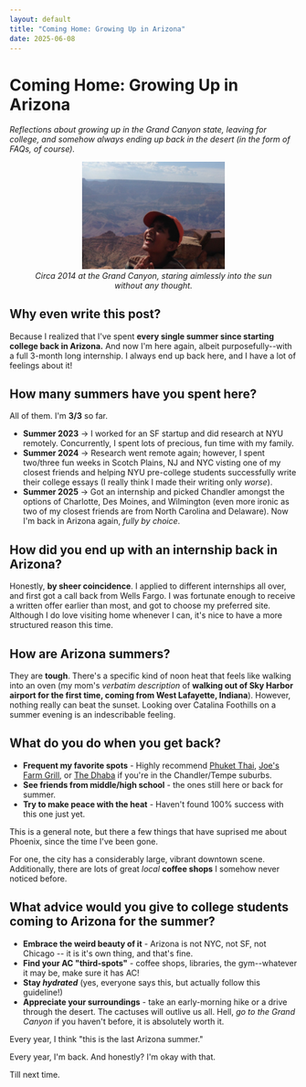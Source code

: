 ```yaml
---
layout: default
title: "Coming Home: Growing Up in Arizona"
date: 2025-06-08
---
```


# Coming Home: Growing Up in Arizona
*Reflections about growing up in the Grand Canyon state, leaving for college, and somehow always ending up back in the desert (in the form of FAQs, of course).*

<figure style="text-align: center;">
  <img src="/assets/images/MeAtGrandCanyon.jpg" alt="MeAtGrandCanyon" style="width:250px !important; height:auto !important;">
  <figcaption><em>Circa 2014 at the Grand Canyon, staring aimlessly into the sun without any thought.</em></figcaption>
</figure>

## Why even write this post? 

Because I realized that I've spent **every single summer since starting college back in Arizona.** And now I'm here again, albeit purposefully--with a full 3-month long internship. I always end up back here, and I have a lot of feelings about it!

## How many summers have you spent here? 

All of them. I'm **3/3** so far. 

- **Summer 2023** -> I worked for an SF startup and did research at NYU remotely. Concurrently, I spent lots of precious, fun time with my family. 
- **Summer 2024** -> Research went remote again; however, I spent two/three fun weeks in Scotch Plains, NJ and NYC visting one of my closest friends and helping NYU pre-college students successfully write their college essays (I really think I made their writing only *worse*).
- **Summer 2025** -> Got an internship and picked Chandler amongst the options of Charlotte, Des Moines, and Wilmington (even more ironic as two of my closest friends are from North Carolina and Delaware). Now I'm back in Arizona again, *fully by choice*.

## How did you end up with an internship back in Arizona? 

Honestly, **by sheer coincidence**. I applied to different internships all over, and first got a call back from Wells Fargo. I was fortunate enough to receive a written offer earlier than most, and got to choose my preferred site. Although I do love visiting home whenever I can, it's nice to have a more structured reason this time. 

## How are Arizona summers? 

They are **tough**. There's a specific kind of noon heat that feels like walking into an oven (my mom's *verbatim description* of **walking out of Sky Harbor airport for the first time, coming from West Lafayette, Indiana**). However, nothing really can beat the sunset. Looking over Catalina Foothills on a summer evening is an indescribable feeling. 

## What do you do when you get back? 

- **Frequent my favorite spots** - Highly recommend [Phuket Thai](https://www.visitchandler.com/listing/phuket-thai/768), [Joe's Farm Grill](https://www.joesfarmgrill.com/), or [The Dhaba](https://the-dhaba.com/) if you're in the Chandler/Tempe suburbs.
- **See friends from middle/high school** - the ones still here or back for summer. 
- **Try to make peace with the heat** - Haven't found 100% success with this one just yet. 

This is a general note, but there a few things that have suprised me about Phoenix, since the time I've been gone. 

For one, the city has a considerably large, vibrant downtown scene. Additionally, there are lots of great *local* **coffee shops** I somehow never noticed before. 

## What advice would you give to college students coming to Arizona for the summer? 

- **Embrace the weird beauty of it** - Arizona is not NYC, not SF, not Chicago -- it is it's own thing, and that's fine.
- **Find your AC "third-spots"** - coffee shops, libraries, the gym--whatever it may be, make sure it has AC!
- **Stay *hydrated*** (yes, everyone says this, but actually follow this guideline!)
- **Appreciate your surroundings** - take an early-morning hike or a drive through the desert. The cactuses will outlive us all. Hell, *go to the Grand Canyon* if you haven't before, it is absolutely worth it.

Every year, I think "this is the last Arizona summer."

Every year, I'm back. And honestly? I'm okay with that.

Till next time. 